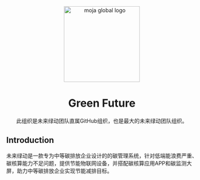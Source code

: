 <div align="center">
<img src="https://abrillant-lee.github.io/JNGJ/未来绿动-抠图版.png" alt="moja global logo" height ="auto" width="200" />
<br />
<h1>Green Future</h1>
<p>
此组织是未来绿动团队直属GitHub组织，也是最大的未来绿动团队组织。

</p>
</div>

## Introduction

未来绿动是一款专为中等碳排放企业设计的的碳管理系统，针对低端能浪费严重、碳核算能力不足问题，提供节能物联网设备，并搭配碳核算应用APP和碳监测大屏，助力中等碳排放企业实现节能减排目标。